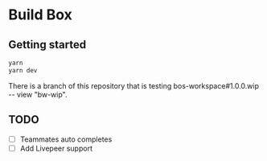# Build Box

## Getting started

```cmd
yarn
yarn dev
```

There is a branch of this repository that is testing bos-workspace#1.0.0.wip -- view "bw-wip".

## TODO

- [ ] Teammates auto completes
- [ ] Add Livepeer support
